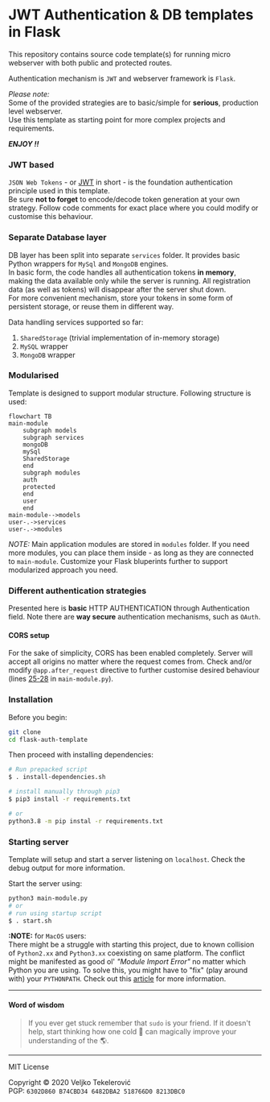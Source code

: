 # JWT Authentication & DB templates in Flask
This repository contains source code template(s) for running micro webserver with both public and protected routes.

Authentication mechanism is `JWT` and webserver framework is `Flask`.

_Please note:_  
Some of the provided strategies are to basic/simple for **serious**, production level webserver.  
Use this template as starting point for more complex projects and requirements.

_**ENJOY !!**_

### JWT based
`JSON Web Tokens` - or [JWT](https://jwt.io/) in short - is the foundation authentication principle used in this template.  
Be sure **not to forget** to encode/decode token generation at your own strategy. Follow code comments for exact place where you could modify or customise this behaviour.

### Separate Database layer
DB layer has been split into separate `services` folder. It provides basic Python wrappers for `MySql` and `MongoDB` engines.  
In basic form, the code handles all authentication tokens **in memory**, making the data available only while the server is running. All registration data (as well as tokens) will disappear after the server shut down.  
For more convenient mechanism, store your tokens in some form of persistent storage, or reuse them in different way.

Data handling services supported so far:
1. `SharedStorage` (trivial implementation of in-memory storage)
2. `MySQL` wrapper
3. `MongoDB` wrapper

### Modularised
Template is designed to support modular structure. 
Following structure is used:
```mermaid
flowchart TB
main-module
    subgraph models
    subgraph services
    mongoDB
    mySql
    SharedStorage
    end
    subgraph modules
    auth
    protected
    end
    user
    end
main-module-->models
user-.->services
user-.->modules
```

*NOTE:*
Main application modules are stored in `modules` folder. If you need more modules, you can place them inside - as long as they are connected to `main-module`. Customize your Flask bluperints further to support modularized approach you need.

### Different authentication strategies
Presented here is **basic** HTTP AUTHENTICATION through Authentication field. Note there are **way secure** authentication mechanisms, such as `OAuth`.

#### CORS setup
For the sake of simplicity, CORS has been enabled completely. Server will accept all origins no matter where the request comes from. Check and/or modify `@app.after_request` directive to further customise desired behaviour (lines [25-28](https://github.com/vexy/flask-auth-template/blob/master/main-module.py#L25-L28) in `main-module.py`).

### Installation
Before you begin:
```bash
git clone
cd flask-auth-template
```
Then proceed with installing dependencies:
```bash
# Run prepacked script
$ . install-dependencies.sh

# install manually through pip3
$ pip3 install -r requirements.txt

# or
python3.8 -m pip instal -r requirements.txt
```

### Starting server
Template will setup and start a server listening on `localhost`. Check the debug output for more information.  

Start the server using:
```bash
python3 main-module.py
# or
# run using startup script
$ . start.sh
```

**:NOTE:** for `MacOS` users:  
There might be a struggle with starting this project, due to known collision of `Python2.xx` and `Python3.xx` coexisting on same platform. The conflict might be manifested as good ol' *"Module Import Error"* no matter which Python you are using.
To solve this, you might have to "fix" (play around with) your `PYTHONPATH`.  Check out this [article](https://bic-berkeley.github.io/psych-214-fall-2016/using_pythonpath.html) for more information.

----
#### Word of wisdom
> If you ever get stuck remember that `sudo` is your friend. If it doesn't help, start thinking how one cold 🍺 can magically improve your understanding of the 🌎.  

----
MIT License

Copyright © 2020 Veljko Tekelerović  
PGP: `6302D860 B74CBD34 6482DBA2 518766D0 8213DBC0`  